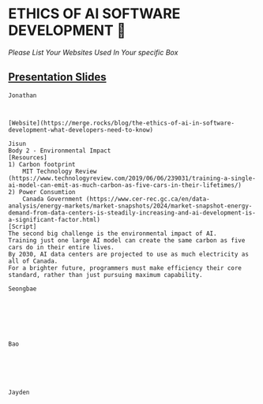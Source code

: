 # ETHICS OF AI SOFTWARE DEVELOPMENT 🤖

*Please List Your Websites Used In Your specific Box*

## [Presentation Slides](https://www.canva.com/design/DAG1VJzgiKE/xRanSxz8sLQsXudnTgn_ew/edit#) 

```
Jonathan



[Website](https://merge.rocks/blog/the-ethics-of-ai-in-software-development-what-developers-need-to-know)

```

```
Jisun
Body 2 - Environmental Impact
[Resources]
1) Carbon footprint
    MIT Technology Review (https://www.technologyreview.com/2019/06/06/239031/training-a-single-ai-model-can-emit-as-much-carbon-as-five-cars-in-their-lifetimes/)
2) Power Consumtion 
    Canada Government (https://www.cer-rec.gc.ca/en/data-analysis/energy-markets/market-snapshots/2024/market-snapshot-energy-demand-from-data-centers-is-steadily-increasing-and-ai-development-is-a-significant-factor.html)
[Script]
The second big challenge is the environmental impact of AI.
Training just one large AI model can create the same carbon as five cars do in their entire lives.
By 2030, AI data centers are projected to use as much electricity as all of Canada.
For a brighter future, programmers must make efficiency their core standard, rather than just pursuing maximum capability.

```

```
Seongbae







```


```
Bao






```


```
Jayden






```

